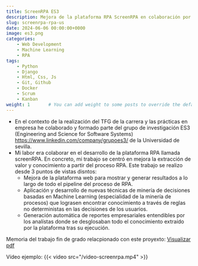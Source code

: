 ```yaml
---
title: ScreenRPA ES3
description: Mejora de la plataforma RPA ScreenRPA en colaboración por el grupo ES3 de la US
slug: screenrpa-rpa-us
date: 2024-06-06 00:00:00+0000
image: es3.png
categories:
    - Web Development
    - Machine Learning
    - RPA
tags:
    - Python
    - Django
    - Html, Css, Js
    - Git, Github
    - Docker
    - Scrum
    - Kanban
weight: 1       # You can add weight to some posts to override the default sorting (date descending)
---
```

- En el contexto de la realización del TFG de la carrera y las prácticas en empresa he colaborado y formado parte del grupo de investigación ES3 (Engineering and Science for Software Systems) https://www.linkedin.com/company/grupoes3/ de la Universidad de sevilla.
- Mi labor era colaborar en el desarrollo de la plataforma RPA llamada screenRPA. En concreto, mi trabajo se centró en mejora la extracción de valor y conocimiento a partir del proceso RPA. Este trabajo se realizo desde 3 puntos de vistas disntos:
	- Mejora de la plataforma web para mostrar y generar resultados a lo largo de todo el pipeline del proceso de RPA.
	- Aplicación y desarrollo de nuevas técnicas de minería de decisiones basadas en Machine Learning (especialidad de la minería de procesos) que lograsen encontrar conocimiento a través de reglas no deterministas en las decisiones de los usuarios.
	- Generación automática de reportes empresariales entendibles por los analístas donde se desglosaban todo el conocimiento extraído por la plataforma tras su ejecución.

Memoria del trabajo fin de grado relacpionado con este proyexto:
[Visualizar pdf](memoria-tfg.pdf)

Vídeo ejemplo:
{{< video src="/video-screenrpa.mp4" >}}